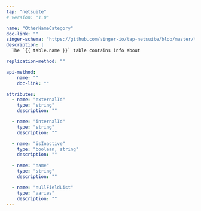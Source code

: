 ```yaml
---
tap: "netsuite"
# version: "1.0"

name: "OtherNameCategory"
doc-link: ""
singer-schema: "https://github.com/singer-io/tap-netsuite/blob/master/tap_netsuite/schemas/OtherNameCategory.json"
description: |
  The `{{ table.name }}` table contains info about 

replication-method: ""

api-method:
    name: ""
    doc-link: ""

attributes:
  - name: "externalId"
    type: "string"
    description: ""

  - name: "internalId"
    type: "string"
    description: ""

  - name: "isInactive"
    type: "boolean, string"
    description: ""

  - name: "name"
    type: "string"
    description: ""

  - name: "nullFieldList"
    type: "varies"
    description: ""
---
```

